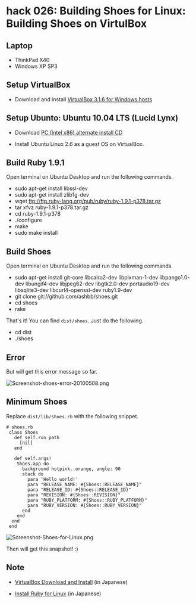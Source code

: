 hack 026: Building Shoes for Linux: Building Shoes on VirtulBox
===============================================================

Laptop
------

- ThinkPad X40
- Windows XP SP3


Setup VirtualBox
----------------

- Download and install [VirtualBox 3.1.6 for Windows hosts](http://download.virtualbox.org/virtualbox/3.1.6/VirtualBox-3.1.6-59338-Win.exe)


Setup Ubunto: Ubuntu 10.04 LTS (Lucid Lynx)
-------------------------------------------

- Download [PC (Intel x86) alternate install CD](http://www.ftp.ne.jp/Linux/packages/ubuntu/releases-cd/lucid/ubuntu-10.04-alternate-i386.iso)

- Install Ubuntu Linux 2.6 as a guest OS on VirtualBox.


Build Ruby 1.9.1
----------------

Open terminal on Ubuntu Desktop and run the following commands.

- sudo apt-get install libssl-dev   
- sudo apt-get install zlib1g-dev   
- wget ftp://ftp.ruby-lang.org/pub/ruby/ruby-1.9.1-p378.tar.gz   
- tar xfvz ruby-1.9.1-p378.tar.gz   
- cd ruby-1.9.1-p378   
- ./configure   
- make   
- sudo make install   


Build Shoes
-----------

Open terminal on Ubuntu Desktop and run the following commands.

- sudo apt-get install git-core libcairo2-dev libpixman-1-dev libpango1.0-dev libungif4-dev libjpeg62-dev libgtk2.0-dev portaudio19-dev libsqlite3-dev libcurl4-openssl-dev ruby1.9-dev   
- git clone git://github.com/ashbb/shoes.git   
- cd shoes   
- rake   

That's it! You can find `dist/shoes`. Just do the following.

- cd dist   
- ./shoes   


Error
-----

But will get this error message so far.

![Screenshot-shoes-error-20100508.png](http://github.com/ashbb/shoes_hack_note/raw/master/img/Screenshot-shoes-error-20100508.png)


Minimum Shoes
-------------

Replace `dist/lib/shoes.rb` with the following snippet. 

	# shoes.rb
	 class Shoes
	   def self.run path
	     [nil]
	   end
	
	   def self.args!
	    Shoes.app do
	      background hotpink..orange, angle: 90
	      stack do
	        para 'Hello world!'
	        para "RELEASE_NAME: #{Shoes::RELEASE_NAME}"
	        para "RELEASE_ID: #{Shoes::RELEASE_ID}"
	        para "REVISION: #{Shoes::REVISION}"
	        para "RUBY_PLATFORM: #{Shoes::RUBY_PLATFORM}"
	        para "RUBY_VERSION: #{Shoes::RUBY_VERSION}"
	      end
	    end
	  end
	 end

![Screenshot-Shoes-for-Linux.png](http://github.com/ashbb/shoes_hack_note/raw/master/img/Screenshot-Shoes-for-Linux.png)

Then will get this snapshot! :)


Note
----

- [VirtualBox Download and Install](http://linux.owlnet.jp/virtualbox01.html) (in Japanese)

- [Install Ruby for Linux](http://ref.xaio.jp/ruby/install/linux) (in Japanese)
